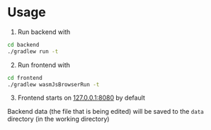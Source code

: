 # Usage

1. Run backend with

```bash
cd backend
./gradlew run -t
```

2. Run frontend with

```bash
cd frontend
./gradlew wasmJsBrowserRun -t
```

3. Frontend starts on [127.0.0.1:8080](http://127.0.0.1:8080) by default

Backend data (the file that is being edited) will be saved to the `data` directory (in the working directory)
